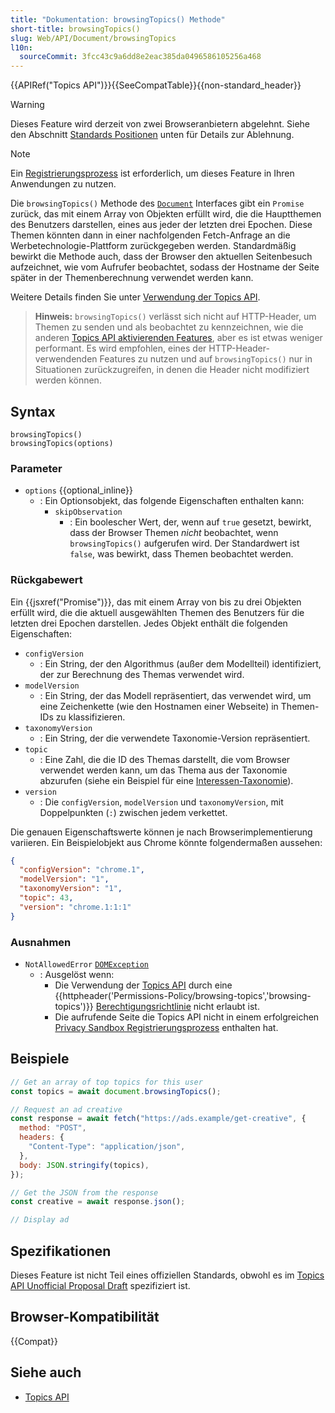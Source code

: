 ```yaml
---
title: "Dokumentation: browsingTopics() Methode"
short-title: browsingTopics()
slug: Web/API/Document/browsingTopics
l10n:
  sourceCommit: 3fcc43c9a6dd8e2eac385da0496586105256a468
---
```


{{APIRef("Topics API")}}{{SeeCompatTable}}{{non-standard_header}}

> [!WARNING]
> Dieses Feature wird derzeit von zwei Browseranbietern abgelehnt. Siehe den Abschnitt [Standards Positionen](/de/docs/Web/API/Topics_API#standards_positions) unten für Details zur Ablehnung.

> [!NOTE]
> Ein [Registrierungsprozess](/de/docs/Web/Privacy/Guides/Privacy_sandbox/Enrollment) ist erforderlich, um dieses Feature in Ihren Anwendungen zu nutzen.

Die `browsingTopics()` Methode des [`Document`](/de/docs/Web/API/Document) Interfaces gibt ein `Promise` zurück, das mit einem Array von Objekten erfüllt wird, die die Hauptthemen des Benutzers darstellen, eines aus jeder der letzten drei Epochen. Diese Themen könnten dann in einer nachfolgenden Fetch-Anfrage an die Werbetechnologie-Plattform zurückgegeben werden. Standardmäßig bewirkt die Methode auch, dass der Browser den aktuellen Seitenbesuch aufzeichnet, wie vom Aufrufer beobachtet, sodass der Hostname der Seite später in der Themenberechnung verwendet werden kann.

Weitere Details finden Sie unter [Verwendung der Topics API](/de/docs/Web/API/Topics_API/Using).

> **Hinweis:** `browsingTopics()` verlässt sich nicht auf HTTP-Header, um Themen zu senden und als beobachtet zu kennzeichnen, wie die anderen [Topics API aktivierenden Features](/de/docs/Web/API/Topics_API/Using#what_api_features_enable_the_topics_api), aber es ist etwas weniger performant. Es wird empfohlen, eines der HTTP-Header-verwendenden Features zu nutzen und auf `browsingTopics()` nur in Situationen zurückzugreifen, in denen die Header nicht modifiziert werden können.

## Syntax

```js-nolint
browsingTopics()
browsingTopics(options)
```

### Parameter

- `options` {{optional_inline}}
  - : Ein Optionsobjekt, das folgende Eigenschaften enthalten kann:
    - `skipObservation`
      - : Ein boolescher Wert, der, wenn auf `true` gesetzt, bewirkt, dass der Browser Themen _nicht_ beobachtet, wenn `browsingTopics()` aufgerufen wird. Der Standardwert ist `false`, was bewirkt, dass Themen beobachtet werden.

### Rückgabewert

Ein {{jsxref("Promise")}}, das mit einem Array von bis zu drei Objekten erfüllt wird, die die aktuell ausgewählten Themen des Benutzers für die letzten drei Epochen darstellen. Jedes Objekt enthält die folgenden Eigenschaften:

- `configVersion`
  - : Ein String, der den Algorithmus (außer dem Modellteil) identifiziert, der zur Berechnung des Themas verwendet wird.
- `modelVersion`
  - : Ein String, der das Modell repräsentiert, das verwendet wird, um eine Zeichenkette (wie den Hostnamen einer Webseite) in Themen-IDs zu klassifizieren.
- `taxonomyVersion`
  - : Ein String, der die verwendete Taxonomie-Version repräsentiert.
- `topic`
  - : Eine Zahl, die die ID des Themas darstellt, die vom Browser verwendet werden kann, um das Thema aus der Taxonomie abzurufen (siehe ein Beispiel für eine [Interessen-Taxonomie](https://github.com/patcg-individual-drafts/topics/blob/main/taxonomy_v1.md)).
- `version`
  - : Die `configVersion`, `modelVersion` und `taxonomyVersion`, mit Doppelpunkten (`:`) zwischen jedem verkettet.

Die genauen Eigenschaftswerte können je nach Browserimplementierung variieren. Ein Beispielobjekt aus Chrome könnte folgendermaßen aussehen:

```json
{
  "configVersion": "chrome.1",
  "modelVersion": "1",
  "taxonomyVersion": "1",
  "topic": 43,
  "version": "chrome.1:1:1"
}
```

### Ausnahmen

- `NotAllowedError` [`DOMException`](/de/docs/Web/API/DOMException)
  - : Ausgelöst wenn:
    - Die Verwendung der [Topics API](/de/docs/Web/API/Topics_API) durch eine {{httpheader('Permissions-Policy/browsing-topics','browsing-topics')}} [Berechtigungsrichtlinie](/de/docs/Web/HTTP/Guides/Permissions_Policy) nicht erlaubt ist.
    - Die aufrufende Seite die Topics API nicht in einem erfolgreichen [Privacy Sandbox Registrierungsprozess](/de/docs/Web/Privacy/Guides/Privacy_sandbox/Enrollment) enthalten hat.

## Beispiele

```js
// Get an array of top topics for this user
const topics = await document.browsingTopics();

// Request an ad creative
const response = await fetch("https://ads.example/get-creative", {
  method: "POST",
  headers: {
    "Content-Type": "application/json",
  },
  body: JSON.stringify(topics),
});

// Get the JSON from the response
const creative = await response.json();

// Display ad
```

## Spezifikationen

Dieses Feature ist nicht Teil eines offiziellen Standards, obwohl es im [Topics API Unofficial Proposal Draft](https://patcg-individual-drafts.github.io/topics/) spezifiziert ist.

## Browser-Kompatibilität

{{Compat}}

## Siehe auch

- [Topics API](/de/docs/Web/API/Topics_API)
